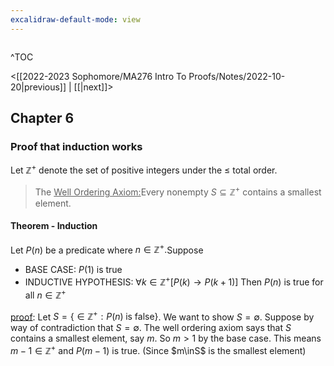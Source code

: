 ```yaml
---
excalidraw-default-mode: view
---
```



```toc

```

^TOC

<[[2022-2023 Sophomore/MA276 Intro To Proofs/Notes/2022-10-20|previous]] | [[|next]]>

## Chapter 6 

### Proof that induction works

Let $\mathbb{Z}^+$ denote the set of positive integers under the $\leq$ total order.

> The <u>Well Ordering Axiom:</u>Every nonempty $S\subseteq \mathbb{Z}^+$ contains a smallest element.

#### Theorem - Induction
Let $P(n)$ be a predicate where $n\in\mathbb{Z}^+.$Suppose 
- BASE CASE: $P(1)$ is true
- INDUCTIVE HYPOTHESIS: $\forall k \in \mathbb{Z}^+[P(k)\to P(k+1)]$
Then $P(n)$ is true for all $n\in\mathbb{Z}^+$

<u>proof</u>: Let $S = \{\in \mathbb{Z}^+:P(n)\;\text{is false}\}$. We want to show $S = \emptyset.$ Suppose by way of contradiction that $S = \emptyset.$ The well ordering axiom says that $S$ contains a smallest element, say $m$. So $m>1$ by the base case. This means $m-1\in\mathbb{Z}^+$ and $P(m-1)$ is true. (Since $m\inS$ is the smallest element) 